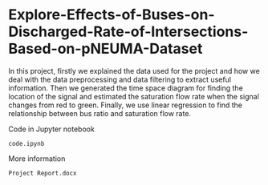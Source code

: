 # Explore-Effects-of-Buses-on-Discharged-Rate-of-Intersections-Based-on-pNEUMA-Dataset

In this project, firstly we explained the data used for the project and how we deal with the data preprocessing and data filtering to extract useful information. Then we generated the time space diagram for finding the location of the signal and estimated the saturation flow rate when the signal changes from red to green. Finally, we use linear regression to find the relationship between bus ratio and saturation flow rate.


Code in Jupyter notebook
```
code.ipynb
```

More information
```
Project Report.docx
```
